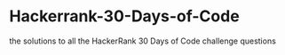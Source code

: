 # Hackerrank-30-Days-of-Code
the solutions to all the HackerRank 30 Days of Code challenge questions
